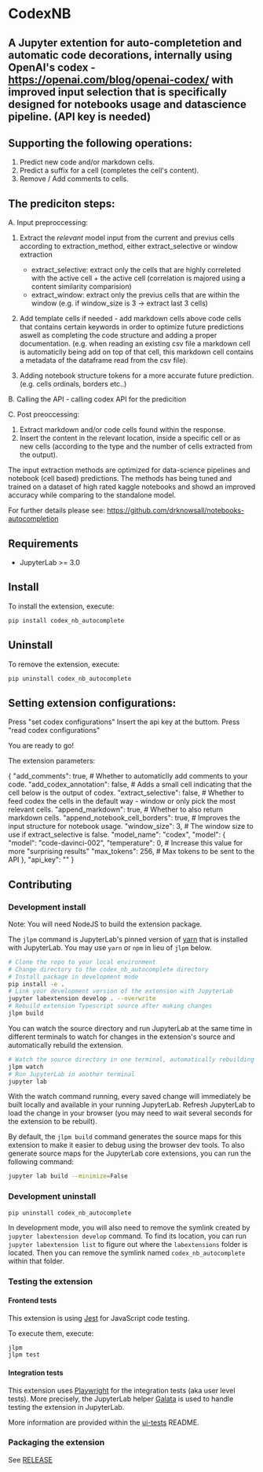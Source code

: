 # CodexNB

## A Jupyter extention for auto-completetion and automatic code decorations, internally using OpenAI's codex - https://openai.com/blog/openai-codex/ with improved input selection that is specifically designed for notebooks usage and datascience pipeline. (API key is needed)

## Supporting the following operations:

1. Predict new code and/or markdown cells.
2. Predict a suffix for a cell (completes the cell's content).
3. Remove / Add comments to cells.

## The prediciton steps:

A. Input preproccessing:

1. Extract the *relevant* model input from the current and previus cells according to extraction_method, either extract_selective or window extraction
	* extract_selective:
		extract only the cells that are highly correleted with the active cell + the active cell (correlation is majored using a content similarity comparision)
	* extract_window:
		extract only the previus cells that are within the window (e.g. if window_size is 3 -> extract last 3 cells)
2. Add template cells if needed - add markdown cells above code cells that contains certain keywords in order to optimize future predictions aswell as completing the code structure and adding a proper documentation. (e.g. when reading an existing csv file a markdown cell is automaticlly being add on top of that cell, this markdown cell contains a metadata of the dataframe read from the csv file).

3. Adding notebook structure tokens for a more accurate future prediction. (e.g. cells ordinals, borders etc..)

B. Calling the API - calling codex API for the predicition

C. Post preoccessing:

1. Extract markdown and/or code cells found within the response.
2. Insert the content in the relevant location, inside a specific cell or as new cells (according to the type and the number of cells extracted from the output).


The input extraction methods are optimized for data-science pipelines and notebook (cell based) predictions.
The methods has being tuned and trained on a dataset of high rated kaggle notebooks and showd an improved accuracy while comparing to the standalone model.

For further details please see: https://github.com/drknowsall/notebooks-autocompletion


## Requirements

- JupyterLab >= 3.0

## Install

To install the extension, execute:

```bash
pip install codex_nb_autocomplete
```

## Uninstall

To remove the extension, execute:

```bash
pip uninstall codex_nb_autocomplete
```

## Setting extension configurations: 

Press "set codex configurations"
Insert the api key at the buttom.
Press "read codex configurations"

You are ready to go!

The extension parameters:

{
	"add_comments": true, # Whether to automaticlly add comments to your code.
	"add_codex_annotation": false, # Adds a small cell indicating that the cell below is the output of codex.
	"extract_selective": false, # Whether to feed codex the cells in the default way - window or only pick the most relevant cells. 
	"append_markdown": true, # Whether to also return markdown cells.
	"append_notebook_cell_borders": true, # Improves the input structure for notebook usage.
	"window_size": 3, # The window size to use if extract_selective is false.
	"model_name": "codex",
	"model": {
		"model": "code-davinci-002", 
		"temperature": 0, # Increase this value for more "surprising results"
		"max_tokens": 256, # Max tokens to be sent to the API
	},
	"api_key": ""
}

## Contributing

### Development install

Note: You will need NodeJS to build the extension package.

The `jlpm` command is JupyterLab's pinned version of
[yarn](https://yarnpkg.com/) that is installed with JupyterLab. You may use
`yarn` or `npm` in lieu of `jlpm` below.

```bash
# Clone the repo to your local environment
# Change directory to the codex_nb_autocomplete directory
# Install package in development mode
pip install -e .
# Link your development version of the extension with JupyterLab
jupyter labextension develop . --overwrite
# Rebuild extension Typescript source after making changes
jlpm build
```

You can watch the source directory and run JupyterLab at the same time in different terminals to watch for changes in the extension's source and automatically rebuild the extension.

```bash
# Watch the source directory in one terminal, automatically rebuilding when needed
jlpm watch
# Run JupyterLab in another terminal
jupyter lab
```

With the watch command running, every saved change will immediately be built locally and available in your running JupyterLab. Refresh JupyterLab to load the change in your browser (you may need to wait several seconds for the extension to be rebuilt).

By default, the `jlpm build` command generates the source maps for this extension to make it easier to debug using the browser dev tools. To also generate source maps for the JupyterLab core extensions, you can run the following command:

```bash
jupyter lab build --minimize=False
```

### Development uninstall

```bash
pip uninstall codex_nb_autocomplete
```

In development mode, you will also need to remove the symlink created by `jupyter labextension develop`
command. To find its location, you can run `jupyter labextension list` to figure out where the `labextensions`
folder is located. Then you can remove the symlink named `codex_nb_autocomplete` within that folder.

### Testing the extension

#### Frontend tests

This extension is using [Jest](https://jestjs.io/) for JavaScript code testing.

To execute them, execute:

```sh
jlpm
jlpm test
```

#### Integration tests

This extension uses [Playwright](https://playwright.dev/docs/intro/) for the integration tests (aka user level tests).
More precisely, the JupyterLab helper [Galata](https://github.com/jupyterlab/jupyterlab/tree/master/galata) is used to handle testing the extension in JupyterLab.

More information are provided within the [ui-tests](./ui-tests/README.md) README.

### Packaging the extension

See [RELEASE](RELEASE.md)
